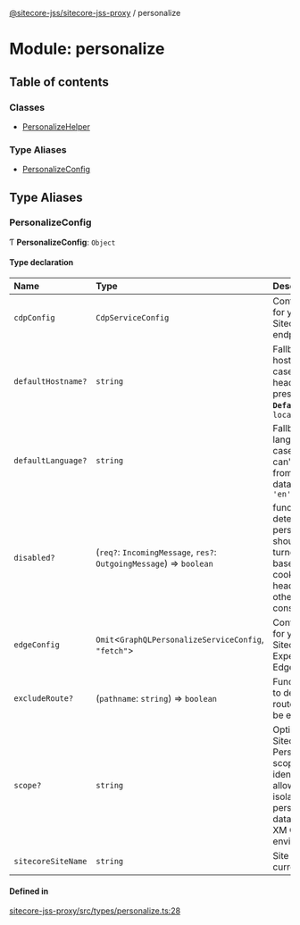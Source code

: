 [@sitecore-jss/sitecore-jss-proxy](../README.md) / personalize

# Module: personalize

## Table of contents

### Classes

- [PersonalizeHelper](../classes/personalize.PersonalizeHelper.md)

### Type Aliases

- [PersonalizeConfig](personalize.md#personalizeconfig)

## Type Aliases

### PersonalizeConfig

Ƭ **PersonalizeConfig**: `Object`

#### Type declaration

| Name | Type | Description |
| :------ | :------ | :------ |
| `cdpConfig` | `CdpServiceConfig` | Configuration for your Sitecore CDP endpoint |
| `defaultHostname?` | `string` | Fallback hostname in case `host` header is not present **`Default`** ```ts localhost ``` |
| `defaultLanguage?` | `string` | Fallback language in case language can't be read from layout data **`Default`** ```ts 'en' ``` |
| `disabled?` | (`req?`: `IncomingMessage`, `res?`: `OutgoingMessage`) => `boolean` | function, determines if personalization should be turned off, based on cookie, header, or other considerations |
| `edgeConfig` | `Omit`\<`GraphQLPersonalizeServiceConfig`, ``"fetch"``\> | Configuration for your Sitecore Experience Edge endpoint |
| `excludeRoute?` | (`pathname`: `string`) => `boolean` | Function used to determine if route should be excluded. |
| `scope?` | `string` | Optional Sitecore Personalize scope identifier allowing you to isolate your personalization data between XM Cloud environments |
| `sitecoreSiteName` | `string` | Site name for current site |

#### Defined in

[sitecore-jss-proxy/src/types/personalize.ts:28](https://github.com/Sitecore/jss/blob/ff173d88b/packages/sitecore-jss-proxy/src/types/personalize.ts#L28)
